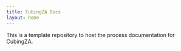 ```yaml
---
title: CubingZA Docs
layout: home
---
```


This is a template repository to host the process documentation for CubingZA. 
